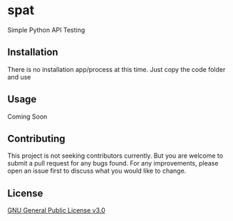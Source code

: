 # spat
Simple Python API Testing

## Installation

There is no installation app/process at this time.  Just copy the code folder and use

## Usage

Coming Soon

## Contributing

This project is not seeking contributors currently.  But you are welcome to submit a pull request for any bugs found.   For any improvements, please open an issue first to discuss what you would like to change.

## License

[GNU General Public License v3.0](https://www.gnu.org/licenses/gpl-3.0.en.html)

